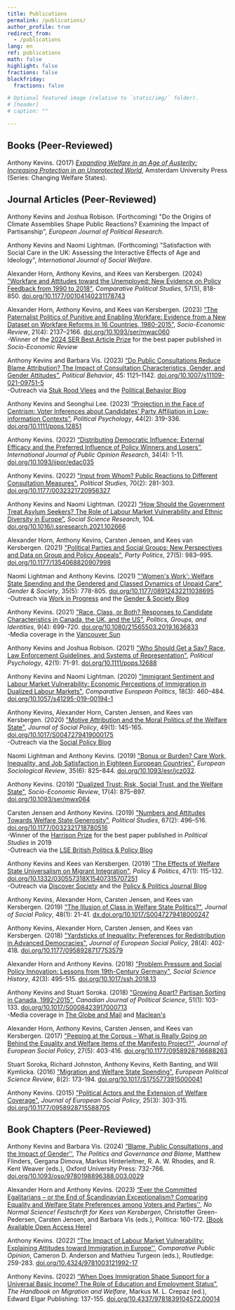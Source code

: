 ```yaml
---
title: Publications
permalink: /publications/
author_profile: true
redirect_from:
  - /publications
lang: en
ref: publications
math: false
highlight: false
fractions: false
blackfriday: 
  fractions: false

# Optional featured image (relative to `static/img/` folder).
# [header]
# caption: ""

---
```



## Books (Peer-Reviewed)

Anthony Kevins. (2017) [_Expanding Welfare in an Age of Austerity: Increasing Protection in an Unprotected World_](https://repository.lboro.ac.uk/articles/book/Expanding_welfare_in_an_age_of_austerity_Increasing_protection_in_an_unprotected_world/9994709), Amsterdam University Press (Series: Changing Welfare States). 

## Journal Articles (Peer-Reviewed)

Anthony Kevins and Joshua Robison. (Forthcoming) "Do the Origins of Climate Assemblies Shape Public Reactions? Examining the Impact of Partisanship", _European Journal of Political Research_.

Anthony Kevins and Naomi Lightman. (Forthcoming) "Satisfaction with Social Care in the UK: Assessing the Interactive Effects of Age and Ideology", _International Journal of Social Welfare_.

Alexander Horn, Anthony Kevins, and Kees van Kersbergen. (2024) ["Workfare and Attitudes toward the Unemployed: New Evidence on Policy Feedback from 1990 to 2018"](https://journals.sagepub.com/doi/epub/10.1177/00104140231178743), _Comparative Political Studies_, 57(5), 818-850. [doi.org/10.1177/00104140231178743](https://doi.org/10.1177/00104140231178743)

Alexander Horn, Anthony Kevins, and Kees van Kersbergen. (2023) [“The Paternalist Politics of Punitive and Enabling Workfare: Evidence from a New Dataset on Workfare Reforms in 16 Countries, 1980-2015”](https://academic.oup.com/ser/advance-article-pdf/doi/10.1093/ser/mwac060/48182000/mwac060.pdf), _Socio-Economic Review_, 21(4): 2137–2166. [doi.org/10.1093/ser/mwac060](https://doi.org/10.1093/ser/mwac060)<br>
-Winner of the [2024 SER Best Article Prize](https://sase.org/publications/socio-economic-review/ser-best-paper-awards/) for the best paper published in _Socio-Economic Review_ <br> 

Anthony Kevins and Barbara Vis. (2023) [“Do Public Consultations Reduce Blame Attribution? The Impact of Consultation Characteristics, Gender, and Gender Attitudes”](https://link.springer.com/content/pdf/10.1007/s11109-021-09751-5.pdf), _Political Behavior_, 45: 1121–1142. [doi.org/10.1007/s11109-021-09751-5](https://doi.org/10.1007/s11109-021-09751-5)<br>
 -Outreach via [Stuk Rood Vlees](https://stukroodvlees.nl/meer-inspraak-minder-schuld/) and the [Political Behavior Blog](http://politicalbehavior.wordpress.com/2021/10/11/%EF%BF%BC/)

Anthony Kevins and Seonghui Lee. (2023) [“Projection in the Face of Centrism: Voter Inferences about Candidates’ Party Affiliation in Low-information Contexts”](https://onlinelibrary.wiley.com/doi/epdf/10.1111/pops.12851), _Political Psychology_, 44(2): 319-336. [doi.org/10.1111/pops.12851](https://doi.org/10.1111/pops.12851)

Anthony Kevins. (2022) [“Distributing Democratic Influence: External Efficacy and the Preferred Influence of Policy Winners and Losers”](https://academic.oup.com/ijpor/article-pdf/34/4/edac035/48077125/edac035.pdf), _International Journal of Public Opinion Research_, 34(4): 1-11. [doi.org/10.1093/ijpor/edac035](https://doi.org/10.1093/ijpor/edac035)

Anthony Kevins. (2022) ["Input from Whom? Public Reactions to Different Consultation Measures"](https://journals.sagepub.com/doi/pdf/10.1177/0032321720956327), _Political Studies_, 70(2): 281-303. [doi.org/10.1177/0032321720956327](https://doi.org/10.1177/0032321720956327)

Anthony Kevins and Naomi Lightman.  (2022)  [“How Should the Government Treat Asylum Seekers? The Role of Labour Market Vulnerability and Ethnic Diversity in Europe”](https://anthonykevins.github.io/files/Asylum_Seekers.pdf), _Social Science Research_, 104. [doi.org/10.1016/j.ssresearch.2021.102666](https://doi.org/10.1016/j.ssresearch.2021.102666)

Alexander Horn, Anthony Kevins, Carsten Jensen, and Kees van Kersbergen. (2021) ["Political Parties and Social Groups: New Perspectives and Data on Group and Policy Appeals"](https://repository.lboro.ac.uk/articles/journal_contribution/Political_parties_and_social_groups_New_perspectives_and_data_on_group_and_policy_appeals/11628444), _Party Politics_, 27(5): 983–995. [doi.org/10.1177/1354068820907998](https://doi.org/10.1177/1354068820907998)

Naomi Lightman and Anthony Kevins. (2021) ["'Women's Work': Welfare State Spending and the Gendered and Classed Dynamics of Unpaid Care"](https://journals.sagepub.com/doi/pdf/10.1177/08912432211038695), _Gender & Society_, 35(5): 778-805. [doi.org/10.1177/08912432211038695](https://doi.org/10.1177/08912432211038695)<br>
 -Outreach via [Work in Progress](http://www.wipsociology.org/2021/09/16/womens-work-and-the-welfare-state-new-analysis-quantifies-how-gender-class-and-social-policy-shape-unpaid-care-work/) and the [Gender & Society Blog](https://gendersociety.wordpress.com/2021/09/03/womens-work-and-the-welfare-state-new-analysis-quantifies-how-gender-class-and-social-policy-shape-unpaid-care-work/)
 
 Anthony Kevins. (2021) ["Race, Class, or Both? Responses to Candidate Characteristics in Canada, the UK, and the US"](https://www.tandfonline.com/doi/pdf/10.1080/21565503.2019.1636833?needAccess=true), _Politics, Groups, and Identities_, 9(4): 699-720. [doi.org/10.1080/21565503.2019.1636833](https://doi.org/10.1080/21565503.2019.1636833)<br>
  -Media coverage in the [Vancouver Sun](https://vancouversun.com/opinion/columnists/women-people-colour-get-fewer-votes-canada-studies)

Anthony Kevins and Joshua Robison. (2021) ["Who Should Get a Say? Race, Law Enforcement Guidelines, and Systems of Representation"](https://onlinelibrary.wiley.com/doi/epdf/10.1111/pops.12688), _Political Psychology_, 42(1): 71-91. [doi.org/10.1111/pops.12688](https://doi.org/10.1111/pops.12688)

Anthony Kevins and Naomi Lightman. (2020) ["Immigrant Sentiment and Labour Market Vulnerability: Economic Perceptions of Immigration in Dualized Labour Markets"](https://repository.lboro.ac.uk/articles/journal_contribution/Immigrant_sentiment_and_labour_market_vulnerability_economic_perceptions_of_immigration_in_dualized_labour_markets/9976301), _Comparative European Politics_, 18(3): 460–484. [doi.org/10.1057/s41295-019-00194-1](https://doi.org/10.1057/s41295-019-00194-1)

Anthony Kevins, Alexander Horn, Carsten Jensen, and Kees van Kersbergen. (2020) ["Motive Attribution and the Moral Politics of the Welfare State"](https://www.cambridge.org/core/services/aop-cambridge-core/content/view/D2DC2B5761B7474254AB8BEC75CF9B0D/S0047279419000175a.pdf/motive_attribution_and_the_moral_politics_of_the_welfare_state.pdf), _Journal of Social Policy_, 49(1): 145-165. [doi.org/10.1017/S0047279419000175](https://doi.org/10.1017/S0047279419000175)<br>
-Outreach via the [Social Policy Blog](https://socialpolicyblog.com/2019/05/08/explaining-other-peoples-stances-on-inequality/)

Naomi Lightman and Anthony Kevins. (2019) ["Bonus or Burden? Care Work, Inequality, and Job Satisfaction in Eighteen European Countries"](https://repository.lboro.ac.uk/articles/journal_contribution/Bonus_or_burden_Care_work_inequality_and_job_satisfaction_in_eighteen_European_countries/9976268), _European Sociological Review_, 35(6): 825–844. [doi.org/10.1093/esr/jcz032](https://academic.oup.com/esr/article/35/6/825/5521386?guestAccessKey=5a546076-ebad-417e-a168-d998e6b56a96). 

Anthony Kevins. (2019) ["Dualized Trust: Risk, Social Trust, and the Welfare State"](https://repository.lboro.ac.uk/articles/journal_contribution/Dualized_trust_risk_social_trust_and_the_welfare_state/9976265), _Socio-Economic Review_, 17(4): 875–897. [doi.org/10.1093/ser/mwx064](https://doi.org/10.1093/ser/mwx064)

Carsten Jensen and Anthony Kevins. (2019) ["Numbers and Attitudes Towards Welfare State Generosity"](http://journals.sagepub.com/doi/pdf/10.1177/0032321718780516), _Political Studies_, 67(2): 496–516. [doi.org/10.1177/0032321718780516](https://doi.org/10.1177/0032321718780516)<br>
-Winner of the [Harrison Prize](https://journals.sagepub.com/page/psx/collections/virtual-special-issues/harrison-prize-winners) for the best paper published in _Political Studies_ in 2019 <br> 
-Outreach via the [LSE British Politics & Policy Blog](http://blogs.lse.ac.uk/politicsandpolicy/how-claims-about-welfare-benefit-levels-affect-public-opinion/)

Anthony Kevins and Kees van Kersbergen. (2019) ["The Effects of Welfare State Universalism on Migrant Integration"](https://repository.lboro.ac.uk/articles/journal_contribution/The_effects_of_welfare_state_universalism_on_migrant_integration/9976226), _Policy & Politics_, 47(1): 115-132. [doi.org/10.1332/030557318X15407315707251](https://doi.org/10.1332/030557318X15407315707251)<br>
-Outreach via [Discover Society](https://discoversociety.org/2019/02/06/policy-and-politics-one-of-us-how-welfare-states-help-shape-immigrant-integration/) and the [Policy & Politics Journal Blog](https://policyandpoliticsblog.com/2019/02/20/one-of-us-how-welfare-states-help-shape-immigrant-integration/)

Anthony Kevins, Alexander Horn, Carsten Jensen, and Kees van Kersbergen. (2019) ["The Illusion of Class in Welfare State Politics?"](https://repository.lboro.ac.uk/articles/journal_contribution/The_illusion_of_class_in_welfare_state_politics_/9976223), _Journal of Social Policy_, 48(1): 21-41. [dx.doi.org/10.1017/S0047279418000247](https://dx.doi.org/10.1017/S0047279418000247)

Anthony Kevins, Alexander Horn, Carsten Jensen, and Kees van Kersbergen. (2018) ["Yardsticks of Inequality: Preferences for Redistribution in Advanced Democracies"](https://repository.lboro.ac.uk/articles/journal_contribution/Yardsticks_of_inequality_Preferences_for_redistribution_in_advanced_democracies/9976232), _Journal of European Social Policy_, 28(4): 402-418. [doi.org/10.1177/0958928717753579](https://doi.org/10.1177/0958928717753579)

Alexander Horn and Anthony Kevins. (2018) ["Problem Pressure and Social Policy Innovation: Lessons from 19th-Century Germany"](https://repository.lboro.ac.uk/articles/journal_contribution/Problem_pressure_and_social_policy_innovation_Lessons_from_nineteenth-century_Germany/9976235), _Social Science History_, 42(3): 495-515. [doi.org/10.1017/ssh.2018.13](https://doi.org/10.1017/ssh.2018.13)

Anthony Kevins and Stuart Soroka. (2018) ["Growing Apart? Partisan Sorting in Canada, 1992-2015"](https://repository.lboro.ac.uk/articles/journal_contribution/Growing_apart_Partisan_sorting_in_Canada_1992_2015/9976238), _Canadian Journal of Political Science_, 51(1): 103-133. [doi.org/10.1017/S0008423917000713](https://doi.org/10.1017/S0008423917000713)<br>
-Media coverage in [The Globe and Mail](https://www.theglobeandmail.com/opinion/big-tent-politics-is-now-all-but-dead/article24944734/) and [Maclean's](https://www.macleans.ca/politics/this-is-whats-wrong-with-canadas-right/)

Alexander Horn, Anthony Kevins, Carsten Jensen, and Kees van Kersbergen. (2017) ["Peeping at the Corpus – What is Really Going on Behind the Equality and Welfare Items of the Manifesto Project?"](https://repository.lboro.ac.uk/articles/journal_contribution/Peeping_at_the_corpus_What_is_really_going_on_behind_the_equality_and_welfare_items_of_the_Manifesto_project_/9976253), _Journal of European Social Policy_, 27(5): 403-416. [doi.org/10.1177/0958928716688263](https://doi.org/10.1177/0958928716688263)

Stuart Soroka, Richard Johnston, Anthony Kevins, Keith Banting, and Will Kymlicka. (2016) ["Migration and Welfare State Spending"](https://repository.lboro.ac.uk/articles/journal_contribution/Migration_and_welfare_state_spending/9976256), _European Political Science Review_, 8(2): 173-194. [doi.org/10.1017/S1755773915000041](https://doi.org/10.1017/S1755773915000041)

Anthony Kevins. (2015) ["Political Actors and the Extension of Welfare Coverage"](https://repository.lboro.ac.uk/articles/journal_contribution/Political_actors_public_opinion_and_the_extension_of_welfare_coverage/9976259), _Journal of European Social Policy_, 25(3): 303-315. [doi.org/10.1177/0958928715588705](https://doi.org/10.1177/0958928715588705)

## Book Chapters (Peer-Reviewed)

Anthony Kevins and Barbara Vis. (2024) [“Blame, Public Consultations, and the Impact of Gender''](https://repository.lboro.ac.uk/articles/chapter/Blame_public_consultations_and_the_impact_of_gender/26319091), _The Politics and Governance and Blame_, Matthew Flinders, Gergana Dimova, Markus Hinterleitner, R. A. W. Rhodes, and R. Kent Weaver (eds.), Oxford University Press: 732-766. [doi.org/10.1093/oso/9780198896388.003.0029](https://doi.org/10.1093/oso/9780198896388.003.0029) 

Alexander Horn and Anthony Kevins. (2023) [“Ever the Committed Egalitarians – or the End of Scandinavian Exceptionalism? Comparing Equality and Welfare State Preferences among Voters and Parties''](https://repository.lboro.ac.uk/articles/chapter/Ever_the_committed_egalitarians_or_the_end_of_Scandinavian_exceptionalism_Comparing_equality_and_welfare_state_preferences_among_voters_and_parties/24220813), _No Normal Science! Festschrift for Kees van Kersbergen_, Christoffer Green-Pedersen, Carsten Jensen, and Barbara Vis (eds.), Politica: 160-172. [[Book Available Open Access Here]](https://politica.dk/fileadmin/politica/Billeder/Books/no_normal_science/no_normal_science_.pdf)

Anthony Kevins. (2022) [“The Impact of Labour Market Vulnerability: Explaining Attitudes toward Immigration in Europe''](https://anthonykevins.github.io/files/CPO_Chapter_14.pdf), _Comparative Public Opinion_, Cameron D. Anderson and Mathieu Turgeon (eds.), Routledge: 259-283. [doi.org/10.4324/9781003121992-17](https://doi.org/10.4324/9781003121992-17) 

Anthony Kevins. (2022) [“When Does Immigration Shape Support for a Universal Basic Income? The Role of Education and Employment Status”](https://anthonykevins.github.io/files/UBI.pdf), _The Handbook on Migration and Welfare_, Markus M. L. Crepaz (ed.), Edward Elgar Publishing: 137-155. [doi.org/10.4337/9781839104572.00014](https://doi.org/10.4337/9781839104572.00014)